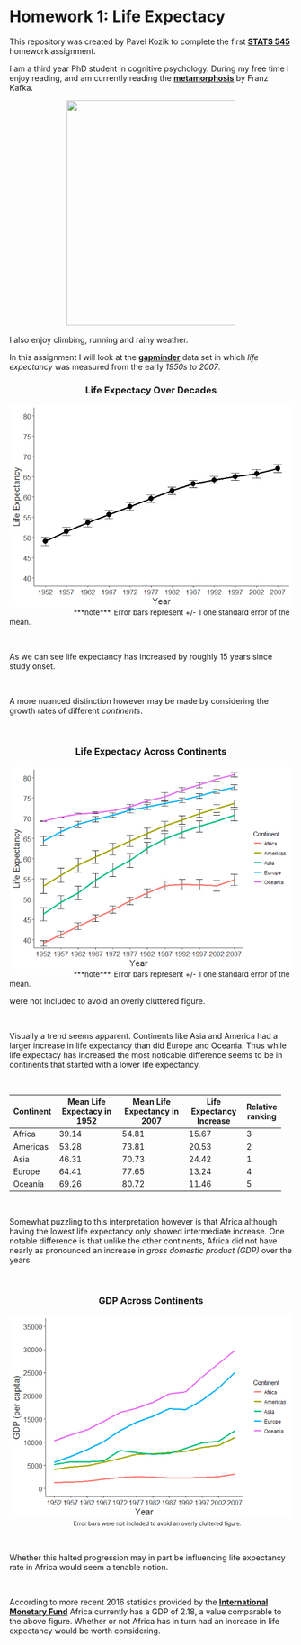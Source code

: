 Homework 1: Life Expectacy
================

This repository was created by Pavel Kozik to complete the first [**STATS 545**](https://www.rstudio.com/wp-content/uploads/2015/02/rmarkdown-cheatsheet.pdf) homework assignment.

I am a third year PhD student in cognitive psychology. During my free time I enjoy reading, and am currently reading the [**metamorphosis**](https://www.goodreads.com/book/show/485894.The_Metamorphosis) by Franz Kafka.

<p align="center">
<img src="https://qph.ec.quoracdn.net/main-qimg-007fed4d54b8cf5b497fef6f9e8a16d5-c", height="400px" width="300px">
</p>
I also enjoy climbing, running and rainy weather.

In this assignment I will look at the [**gapminder**](https://cran.r-project.org/web/packages/gapminder/index.html) data set in which *life expectancy* was measured from the early *1950s to 2007*.

<center>
<h3>
Life Expectacy Over Decades
</h3>
</center>
<img src="hw01_gapminder_files/figure-markdown_github-ascii_identifiers/unnamed-chunk-1-1.png" style="display: block; margin: auto;" />                              <font size="-1"> ***note***. Error bars represent +/- 1 one standard error of the mean. </font>

   

As we can see life expectancy has increased by roughly 15 years since study onset.

 

A more nuanced distinction however may be made by considering the growth rates of different *continents*.

 

<center>
<h3>
Life Expectacy Across Continents
</h3>
</center>
<img src="hw01_gapminder_files/figure-markdown_github-ascii_identifiers/unnamed-chunk-2-1.png" style="display: block; margin: auto;" />                              <font size="-1"> ***note***. Error bars represent +/- 1 one standard error of the mean. </font>

were not included to avoid an overly cluttered figure.

   

Visually a trend seems apparent. Continents like Asia and America had a larger increase in life expectancy than did Europe and Oceania. Thus while life expectacy has increased the most noticable difference seems to be in continents that started with a lower life expectancy.

 

<table style="width:96%;">
<colgroup>
<col width="6%" />
<col width="29%" />
<col width="30%" />
<col width="23%" />
<col width="5%" />
</colgroup>
<thead>
<tr class="header">
<th><strong>Continent</strong></th>
<th><strong>Mean Life Expectacy in 1952</strong></th>
<th><strong>Mean Life Expectancy in 2007 </strong></th>
<th><strong>Life Expectancy Increase</strong></th>
<th><strong>Relative ranking</strong></th>
</tr>
</thead>
<tbody>
<tr class="odd">
<td>Africa</td>
<td>39.14</td>
<td>54.81</td>
<td>15.67</td>
<td>3</td>
</tr>
<tr class="even">
<td>Americas</td>
<td>53.28</td>
<td>73.81</td>
<td>20.53</td>
<td>2</td>
</tr>
<tr class="odd">
<td>Asia</td>
<td>46.31</td>
<td>70.73</td>
<td>24.42</td>
<td>1</td>
</tr>
<tr class="even">
<td>Europe</td>
<td>64.41</td>
<td>77.65</td>
<td>13.24</td>
<td>4</td>
</tr>
<tr class="odd">
<td>Oceania</td>
<td>69.26</td>
<td>80.72</td>
<td>11.46</td>
<td>5</td>
</tr>
</tbody>
</table>

   

Somewhat puzzling to this interpretation however is that Africa although having the lowest life expectancy only showed intermediate increase. One notable difference is that unlike the other continents, Africa did not have nearly as pronounced an increase in *gross domestic product (GDP)* over the years.

 

<center>
<h3>
GDP Across Continents
</h3>
</center>
<img src="hw01_gapminder_files/figure-markdown_github-ascii_identifiers/unnamed-chunk-3-1.png" style="display: block; margin: auto;" />                              <font size="-5"> Error bars were not included to avoid an overly cluttered figure. </font>

   

Whether this halted progression may in part be influencing life expectancy rate in Africa would seem a tenable notion.

 

According to more recent 2016 statisics provided by the [**International Monetary Fund**](http://www.imf.org/external/datamapper/NGDPD@WEO/OEMDC/ADVEC/WEOWORLD/AFQ) Africa currently has a GDP of 2.18, a value comparable to the above figure. Whether or not Africa has in turn had an increase in life expectancy would be worth considering.
